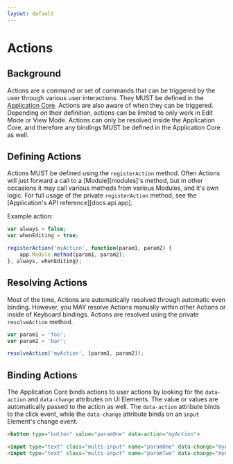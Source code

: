 ```yaml
---
layout: default
---
```


# Actions
<!-- [[TOC]] -->

## Background

Actions are a command or set of commands that can be triggered by the user through various user interactions. They MUST be defined in the [Application Core][docs.application]. Actions are also aware of when they can be triggered. Depending on their definition, actions can be limited to only work in Edit Mode or View Mode. Actions can only be resolved inside the Application Core, and therefore any bindings MUST be defined in the Application Core as well.

## Defining Actions

Actions MUST be defined using the `registerAction` method. Often Actions will just forward a call to a [Module][modules]'s method, but in other occasions it may call various methods from various Modules, and it's own logic. For full usage of the private `registerAction` method, see the [Application's API reference][docs.api.app].

Example action:

```js
var always = false;
var whenEditing = true;

registerAction('myAction', function(param1, param2) {
    app.Module.method(param1, param2);
}, always, whenEditing);
```

## Resolving Actions

Most of the time, Actions are automatically resolved through automatic even binding. However, you MAY resolve Actions manually within other Actions or inside of Keyboard bindings. Actions are resolved using the private `resolveAction` method.

```js
var param1 = 'foo';
var param2 = 'bar';

resolveAction('myAction', [param1, param2]);
```

## Binding Actions

The Application Core binds actions to user actions by looking for the `data-action` and `data-change` attributes on UI Elements. The value or values are automatically passed to the action as well. The `data-action` attribute binds to the click event, while the `data-change` attribute binds on an `input` Element's change event.

```html
<button type="button" value="paramOne" data-action="myAction">

<input type="text" class="multi-input" name="paramOne" data-change="myAction">
<input type="text" class="multi-input" name="paramTwo" data-change="myAction">
```

[docs.application]: docs/dev/application
[docs.modules]: docs/dev/modules
